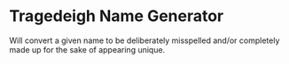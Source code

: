 # Tragedeigh Name Generator
 Will convert a given name to be deliberately misspelled and/or completely made up for the sake of appearing unique.
